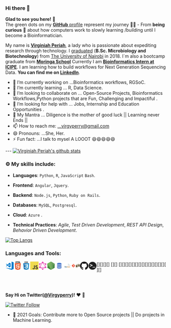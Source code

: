 ### Hi there 👋

**Glad to see you here!** :star_struck: <br> The green dots on my [**GitHub** profile](https://github.com/virginiah894?tab=repositories) represent my journey :running_woman: - From **being curious** :thinking: about how computers work to slowly learning /building until I become a Bioinformatician.


My name is  **[Virginiah Periah](https://github.com/virginiah894)**, a lady who is passionate about expediting research through technology. I [graduated](https://en.wikipedia.org/wiki/University_of_Nairobi) (**B.Sc. Microbiology and Biotechnology**) from [The University of Nairobi](https://en.wikipedia.org/wiki/University_of_Nairobi) in 2018. I`m also a bootcamp graduate from **[Moringa School](https://moringaschool.com/)**
Currently I am  **[Bioinformatics Intern at ICIPE](http://www.icipe.org/news/icipe-%E2%80%93-50-years-malaria-mosquito-research)**. I am learning how to build workflows for Next Generation Sequencing Data. **You can find me on [LinkedIn](https://www.linkedin.com/in/virginiah-p-13a311a2/)**.

- 🔭 I’m currently working on ...Bioinformatics workflows, RGSoC.
- 🌱 I’m currently learning ... R, Data Science.
- 👯 I’m looking to collaborate on ... Open-Source Projects, Bioinformatics Workflows,Python projects that are Fun, Challenging and Impactiful .
- 🤔 I’m looking for help with ... Jobs, Internship and Education Opportunities .
- 💬 My Mantra ... Diligence is the mother of good luck || Learning never Ends ||
- 📫 How to reach me: ...virgyperry@gmail.com
- 😄 Pronouns: ...She, Her.
- ⚡ Fun fact: ...I talk to mysel A LOOOT 😄😄😄😄😄

--- [![Virginiah Periah's github stats](https://github-readme-stats.vercel.app/api?username=virginiah894&show_icons=true)](https://github.com/virginiah894/)

### :gear: My skills include:

- **Languages**: `Python`, `R`, `JavaScript` `Bash`.

- **Frontend**: `Angular`, `Jquery`.

- **Backend**: `Node.js`, `Python`, `Ruby on Rails`.

- **Databases**: `MySQL`, `Postgresql`.

- **Cloud**: `Azure` .

- **Technical Practices**: *Agile*, *Test Driven Development*, *REST API Design*, *Behavior Driven Development*.

[![Top Langs](https://github-readme-stats.vercel.app/api/top-langs/?username=virginiah894)](https://github.com/virginiah894)


### Languages and Tools:

[<img align="left" alt="Visual Studio Code" width="26px" src="https://raw.githubusercontent.com/github/explore/80688e429a7d4ef2fca1e82350fe8e3517d3494d/topics/visual-studio-code/visual-studio-code.png" />][][<img align="left" alt="HTML5" width="26px" src="https://raw.githubusercontent.com/github/explore/80688e429a7d4ef2fca1e82350fe8e3517d3494d/topics/html/html.png" />][]
[<img align="left" alt="CSS3" width="26px" src="https://raw.githubusercontent.com/github/explore/80688e429a7d4ef2fca1e82350fe8e3517d3494d/topics/css/css.png" />][]
[<img align="left" alt="JavaScript" width="26px" src="https://raw.githubusercontent.com/github/explore/80688e429a7d4ef2fca1e82350fe8e3517d3494d/topics/javascript/javascript.png" />][][<img align="left" alt="GraphQL" width="26px" src="https://raw.githubusercontent.com/github/explore/80688e429a7d4ef2fca1e82350fe8e3517d3494d/topics/graphql/graphql.png" />][][<img align="left" alt="Node.js" width="26px" src="https://raw.githubusercontent.com/github/explore/80688e429a7d4ef2fca1e82350fe8e3517d3494d/topics/nodejs/nodejs.png" />][][<img align="left" alt="SQL" width="26px" src="https://raw.githubusercontent.com/github/explore/80688e429a7d4ef2fca1e82350fe8e3517d3494d/topics/sql/sql.png" />][][<img align="left" alt="MySQL" width="26px" src="https://raw.githubusercontent.com/github/explore/80688e429a7d4ef2fca1e82350fe8e3517d3494d/topics/mysql/mysql.png" />][][<img align="left" alt="Git" width="26px" src="https://raw.githubusercontent.com/github/explore/80688e429a7d4ef2fca1e82350fe8e3517d3494d/topics/git/git.png" />][][<img align="left" alt="GitHub" width="26px" src="https://raw.githubusercontent.com/github/explore/78df643247d429f6cc873026c0622819ad797942/topics/github/github.png" />][][<img align="left" alt="Terminal" width="26px" src="https://raw.githubusercontent.com/github/explore/80688e429a7d4ef2fca1e82350fe8e3517d3494d/topics/terminal/terminal.png" />][]

<br />
<br />



**Say Hi on Twitter([@Virgyperry](https://twitter.com/Virgyperry))!** :heart: 💬

[![Twitter Follow](https://img.shields.io/twitter/follow/Virgyperry?style=social)](https://twitter.com/Virgyperry)

- 🥅 2021 Goals: Contribute more to Open Source projects || Do projects in Machine Learning.
